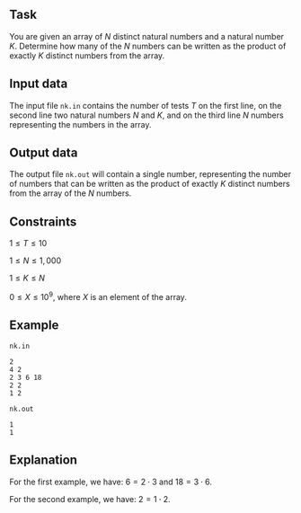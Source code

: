 ## Task

You are given an array of $N$ distinct natural numbers and a natural number $K$. Determine how many of the $N$ numbers can be written as the product of exactly $K$ distinct numbers from the array.

## Input data

The input file `nk.in` contains the number of tests $T$ on the first line, on the second line two natural numbers $N$ and $K$, and on the third line $N$ numbers representing the numbers in the array.

## Output data

The output file `nk.out` will contain a single number, representing the number of numbers that can be written as the product of exactly $K$ distinct numbers from the array of the $N$ numbers.

## Constraints

$1 \leq T \leq 10$

$1 \leq N \leq 1{,}000$

$1 \leq K \leq N$

$0 \leq X \leq 10^9$, where $X$ is an element of the array.

## Example

`nk.in`

```
2
4 2
2 3 6 18
2 2
1 2
```

`nk.out`

```
1
1
```

## Explanation

For the first example, we have: $6 = 2 \cdot 3$ and $18 = 3 \cdot 6$.

For the second example, we have: $2 = 1 \cdot 2$.